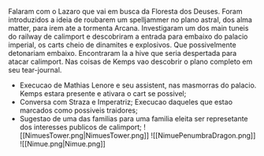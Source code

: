 Falaram com o Lazaro que vai em busca da Floresta dos Deuses. Foram introduzidos a ideia de roubarem um spelljammer no plano astral, dos alma matter, para irem ate a tormenta Arcana.
Investigaram um dos main tuneis do railway de calimport e descobriram a entrada para embaixo do palacio imperial, os carts cheio de dinamites e explosivos. Que possivelmente detonariam embaixo. Encontraram la a hive que seria despertada para atacar calimport. Nas coisas de Kemps vao descobrir o plano completo em seu tear-journal.
  
  
- Execucao de Mathias Lenore e seu assistent, nas masmorras do palacio. Kemps estara presente e ativara o cart se possivel;
- Conversa com Straza e Imperatriz; Execucao daqueles que estao marcados como possiveis traidores;
- Sugestao de uma das familias para uma familia eleita ser represetante dos interesses publicos de calimport;
![[NimuesTower.png|NimuesTower.png]]
![[NimuePenumbraDragon.png]]
![[Nimue.png|Nimue.png]]